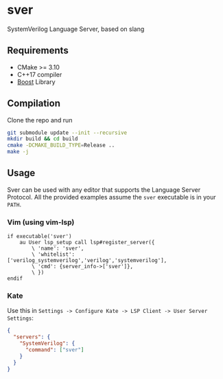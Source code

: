 # sver
SystemVerilog Language Server, based on slang

## Requirements
- CMake >= 3.10
- C++17 compiler
- [Boost](https://www.boost.org/) Library

## Compilation

Clone the repo and run
```bash
git submodule update --init --recursive
mkdir build && cd build
cmake -DCMAKE_BUILD_TYPE=Release ..
make -j
```

## Usage

Sver can be used with any editor that supports the Language Server Protocol.
All the provided examples assume the `sver` executable is in your `PATH`.

### Vim (using vim-lsp)
```vim
if executable('sver')
    au User lsp_setup call lsp#register_server({
        \ 'name': 'sver',
        \ 'whitelist': ['verilog_systemverilog','verilog','systemverilog'],
        \ 'cmd': {server_info->['sver']},
        \ })
endif
```

### Kate
Use this in `Settings -> Configure Kate -> LSP Client -> User Server Settings`:
```json
{
  "servers": {
    "SystemVerilog": {
      "command": ["sver"]
    }
  }
}
```
